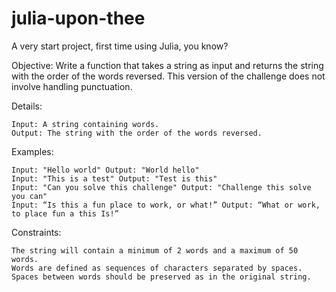 # julia-upon-thee

A very start project, first time using Julia, you know?

Objective: Write a function that takes a string as input and returns the string with the order of the words reversed. This version of the challenge does not involve handling punctuation.

Details:

    Input: A string containing words.
    Output: The string with the order of the words reversed.

 

Examples:

    Input: "Hello world" Output: "World hello"
    Input: "This is a test" Output: "Test is this"
    Input: "Can you solve this challenge" Output: "Challenge this solve you can"
    Input: “Is this a fun place to work, or what!” Output: “What or work, to place fun a this Is!”

 

Constraints:

    The string will contain a minimum of 2 words and a maximum of 50 words.
    Words are defined as sequences of characters separated by spaces.
    Spaces between words should be preserved as in the original string.

